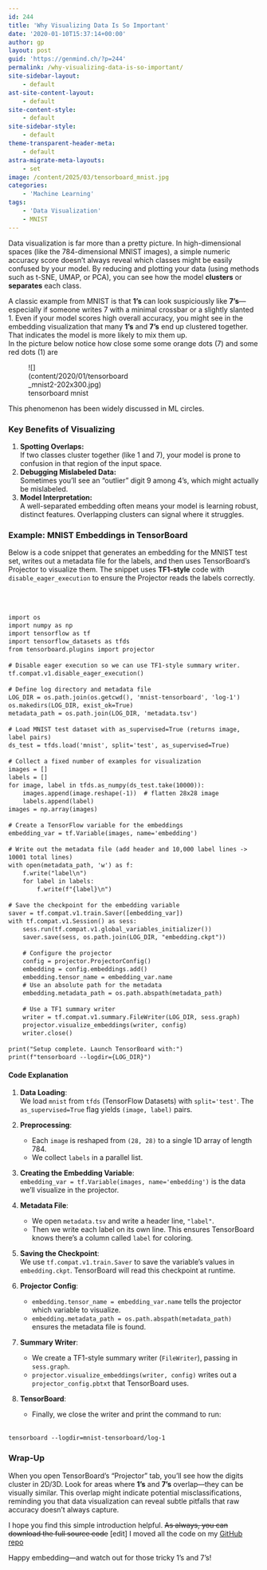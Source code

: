 ```yaml
---
id: 244
title: 'Why Visualizing Data Is So Important'
date: '2020-01-10T15:37:14+00:00'
author: gp
layout: post
guid: 'https://genmind.ch/?p=244'
permalink: /why-visualizing-data-is-so-important/
site-sidebar-layout:
    - default
ast-site-content-layout:
    - default
site-content-style:
    - default
site-sidebar-style:
    - default
theme-transparent-header-meta:
    - default
astra-migrate-meta-layouts:
    - set
image: /content/2025/03/tensorboard_mnist.jpg
categories:
    - 'Machine Learning'
tags:
    - 'Data Visualization'
    - MNIST
---
```


Data visualization is far more than a pretty picture. In high-dimensional spaces (like the 784-dimensional MNIST images), a simple numeric accuracy score doesn’t always reveal which classes might be easily confused by your model. By reducing and plotting your data (using methods such as t-SNE, UMAP, or PCA), you can see how the model **clusters** or **separates** each class.

A classic example from MNIST is that **1’s** can look suspiciously like **7’s**—especially if someone writes 7 with a minimal crossbar or a slightly slanted 1. Even if your model scores high overall accuracy, you might see in the embedding visualization that many **1’s** and **7’s** end up clustered together. That indicates the model is more likely to mix them up.  
In the picture below notice how close some some orange dots (7) and some red dots (1) are

<figure aria-describedby="caption-attachment-248" class="wp-caption alignnone" id="attachment_248" style="width: 202px">![](content/2020/01/tensorboard_mnist2-202x300.jpg)<figcaption class="wp-caption-text" id="caption-attachment-248">tensorboard mnist</figcaption></figure>This phenomenon has been widely discussed in ML circles.

### Key Benefits of Visualizing

1. **Spotting Overlaps:**  
    If two classes cluster together (like 1 and 7), your model is prone to confusion in that region of the input space.
2. **Debugging Mislabeled Data:**  
    Sometimes you’ll see an “outlier” digit 9 among 4’s, which might actually be mislabeled.
3. **Model Interpretation:**  
    A well-separated embedding often means your model is learning robust, distinct features. Overlapping clusters can signal where it struggles.

### Example: MNIST Embeddings in TensorBoard

Below is a code snippet that generates an embedding for the MNIST test set, writes out a metadata file for the labels, and then uses TensorBoard’s Projector to visualize them. The snippet uses **TF1-style** code with `disable_eager_execution` to ensure the Projector reads the labels correctly.

```



import os
import numpy as np
import tensorflow as tf
import tensorflow_datasets as tfds
from tensorboard.plugins import projector

# Disable eager execution so we can use TF1-style summary writer.
tf.compat.v1.disable_eager_execution()

# Define log directory and metadata file
LOG_DIR = os.path.join(os.getcwd(), 'mnist-tensorboard', 'log-1')
os.makedirs(LOG_DIR, exist_ok=True)
metadata_path = os.path.join(LOG_DIR, 'metadata.tsv')

# Load MNIST test dataset with as_supervised=True (returns image, label pairs)
ds_test = tfds.load('mnist', split='test', as_supervised=True)

# Collect a fixed number of examples for visualization
images = []
labels = []
for image, label in tfds.as_numpy(ds_test.take(10000)):
    images.append(image.reshape(-1))  # flatten 28x28 image
    labels.append(label)
images = np.array(images)

# Create a TensorFlow variable for the embeddings
embedding_var = tf.Variable(images, name='embedding')

# Write out the metadata file (add header and 10,000 label lines -> 10001 total lines)
with open(metadata_path, 'w') as f:
    f.write("label\n")
    for label in labels:
        f.write(f"{label}\n")

# Save the checkpoint for the embedding variable
saver = tf.compat.v1.train.Saver([embedding_var])
with tf.compat.v1.Session() as sess:
    sess.run(tf.compat.v1.global_variables_initializer())
    saver.save(sess, os.path.join(LOG_DIR, "embedding.ckpt"))

    # Configure the projector
    config = projector.ProjectorConfig()
    embedding = config.embeddings.add()
    embedding.tensor_name = embedding_var.name
    # Use an absolute path for the metadata
    embedding.metadata_path = os.path.abspath(metadata_path)

    # Use a TF1 summary writer
    writer = tf.compat.v1.summary.FileWriter(LOG_DIR, sess.graph)
    projector.visualize_embeddings(writer, config)
    writer.close()

print("Setup complete. Launch TensorBoard with:")
print(f"tensorboard --logdir={LOG_DIR}")

```

#### Code Explanation

1. **Data Loading**:  
    We load `mnist` from `tfds` (TensorFlow Datasets) with `split='test'`. The `as_supervised=True` flag yields `(image, label)` pairs.
2. **Preprocessing**:
    
    
    - Each `image` is reshaped from `(28, 28)` to a single 1D array of length 784.
    - We collect `labels` in a parallel list.
3. **Creating the Embedding Variable**:  
    `embedding_var = tf.Variable(images, name='embedding')` is the data we’ll visualize in the projector.
4. **Metadata File**:
    
    
    - We open `metadata.tsv` and write a header line, `"label"`.
    - Then we write each label on its own line. This ensures TensorBoard knows there’s a column called `label` for coloring.
5. **Saving the Checkpoint**:  
    We use `tf.compat.v1.train.Saver` to save the variable’s values in `embedding.ckpt`. TensorBoard will read this checkpoint at runtime.
6. **Projector Config**:
    
    
    - `embedding.tensor_name = embedding_var.name` tells the projector which variable to visualize.
    - `embedding.metadata_path = os.path.abspath(metadata_path)` ensures the metadata file is found.
7. **Summary Writer**:
    
    
    - We create a TF1-style summary writer (`FileWriter`), passing in `sess.graph`.
    - `projector.visualize_embeddings(writer, config)` writes out a `projector_config.pbtxt` that TensorBoard uses.
8. **TensorBoard**:
    
    
    - Finally, we close the writer and print the command to run:

```

tensorboard --logdir=mnist-tensorboard/log-1

```

### Wrap-Up

When you open TensorBoard’s “Projector” tab, you’ll see how the digits cluster in 2D/3D. Look for areas where **1’s** and **7’s** overlap—they can be visually similar. This overlap might indicate potential misclassifications, reminding you that data visualization can reveal subtle pitfalls that raw accuracy doesn’t always capture.

I hope you find this simple introduction helpful. <del>As always, you can download the full source code</del> \[edit\] I moved all the code on my [GitHub repo](https://github.com/gsantopaolo/dataviz)

Happy embedding—and watch out for those tricky 1’s and 7’s!
